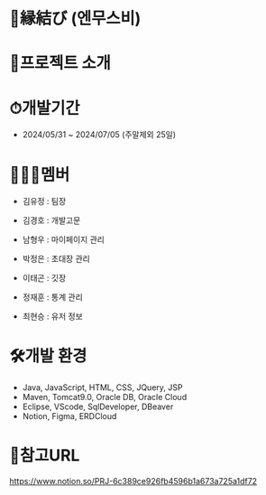 # 💍縁結び (엔무스비)
# 🎎프로젝트 소개

# ⏱개발기간

* 2024/05/31 ~ 2024/07/05 (주말제외 25일)

# 👨‍👦‍👦멤버

* 김유정 : 팀장

* 김경호 : 개발고문

* 남형우 : 마이페이지 관리

* 박정은 : 초대장 관리

* 이태곤 : 깃장

* 정재훈 : 통계 관리

* 최현승 : 유저 정보

# 🛠개발 환경

* Java, JavaScript, HTML, CSS, JQuery, JSP
* Maven, Tomcat9.0, Oracle DB, Oracle Cloud
* Eclipse, VScode, SqlDeveloper, DBeaver
* Notion, Figma, ERDCloud

# 📎참고URL
<https://www.notion.so/PRJ-6c389ce926fb4596b1a673a725a1df72>
